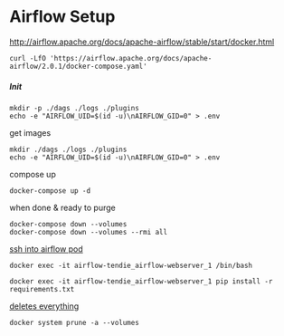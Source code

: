 # Airflow Setup

http://airflow.apache.org/docs/apache-airflow/stable/start/docker.html

```
curl -LfO 'https://airflow.apache.org/docs/apache-airflow/2.0.1/docker-compose.yaml'
```

##### Init

```
mkdir -p ./dags ./logs ./plugins
echo -e "AIRFLOW_UID=$(id -u)\nAIRFLOW_GID=0" > .env
```

get images

```
mkdir ./dags ./logs ./plugins
echo -e "AIRFLOW_UID=$(id -u)\nAIRFLOW_GID=0" > .env
```

compose up

````
docker-compose up -d
````

when done & ready to purge

```
docker-compose down --volumes
docker-compose down --volumes --rmi all
```





[ssh into airflow pod](https://phase2.github.io/devtools/common-tasks/ssh-into-a-container/)

```
docker exec -it airflow-tendie_airflow-webserver_1 /bin/bash
```

```
docker exec -it airflow-tendie_airflow-webserver_1 pip install -r requirements.txt
```

[deletes everything](https://stackoverflow.com/questions/44785585/docker-how-to-delete-all-local-docker-images)

```
docker system prune -a --volumes
```



